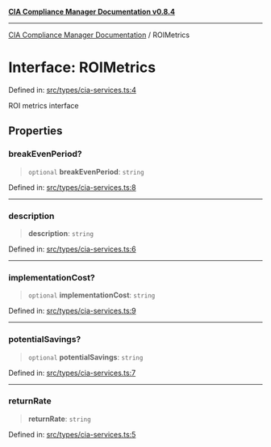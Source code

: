 [**CIA Compliance Manager Documentation v0.8.4**](../README.md)

***

[CIA Compliance Manager Documentation](../globals.md) / ROIMetrics

# Interface: ROIMetrics

Defined in: [src/types/cia-services.ts:4](https://github.com/Hack23/cia-compliance-manager/blob/a6d8d6a2cab2160940b9a047208c12088d7e02cf/src/types/cia-services.ts#L4)

ROI metrics interface

## Properties

### breakEvenPeriod?

> `optional` **breakEvenPeriod**: `string`

Defined in: [src/types/cia-services.ts:8](https://github.com/Hack23/cia-compliance-manager/blob/a6d8d6a2cab2160940b9a047208c12088d7e02cf/src/types/cia-services.ts#L8)

***

### description

> **description**: `string`

Defined in: [src/types/cia-services.ts:6](https://github.com/Hack23/cia-compliance-manager/blob/a6d8d6a2cab2160940b9a047208c12088d7e02cf/src/types/cia-services.ts#L6)

***

### implementationCost?

> `optional` **implementationCost**: `string`

Defined in: [src/types/cia-services.ts:9](https://github.com/Hack23/cia-compliance-manager/blob/a6d8d6a2cab2160940b9a047208c12088d7e02cf/src/types/cia-services.ts#L9)

***

### potentialSavings?

> `optional` **potentialSavings**: `string`

Defined in: [src/types/cia-services.ts:7](https://github.com/Hack23/cia-compliance-manager/blob/a6d8d6a2cab2160940b9a047208c12088d7e02cf/src/types/cia-services.ts#L7)

***

### returnRate

> **returnRate**: `string`

Defined in: [src/types/cia-services.ts:5](https://github.com/Hack23/cia-compliance-manager/blob/a6d8d6a2cab2160940b9a047208c12088d7e02cf/src/types/cia-services.ts#L5)
